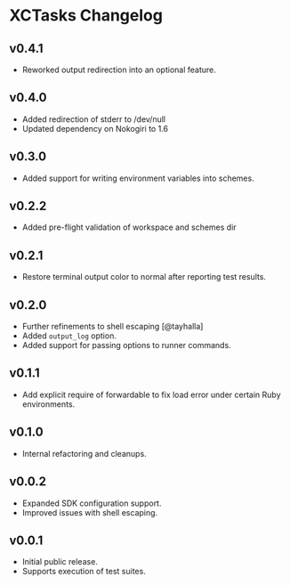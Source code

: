 # XCTasks Changelog

## v0.4.1

* Reworked output redirection into an optional feature.

## v0.4.0

* Added redirection of stderr to /dev/null
* Updated dependency on Nokogiri to 1.6

## v0.3.0

* Added support for writing environment variables into schemes.

## v0.2.2

* Added pre-flight validation of workspace and schemes dir

## v0.2.1

* Restore terminal output color to normal after reporting test results.

## v0.2.0

* Further refinements to shell escaping [@tayhalla]
* Added `output_log` option.
* Added support for passing options to runner commands.

## v0.1.1

* Add explicit require of forwardable to fix load error under certain Ruby environments.

## v0.1.0

* Internal refactoring and cleanups.

## v0.0.2

* Expanded SDK configuration support.
* Improved issues with shell escaping.

## v0.0.1

* Initial public release.
* Supports execution of test suites.
